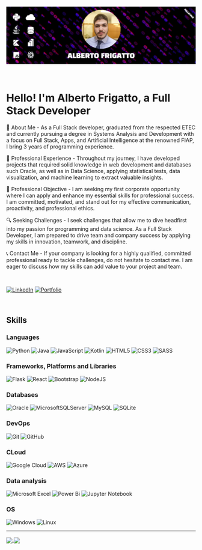 ![Banner](./banner.png)

<br />

# Hello! I'm Alberto Frigatto, a Full Stack Developer

🚀 About Me - As a Full Stack developer, graduated from the respected ETEC and currently pursuing a degree in Systems Analysis and Development with a focus on Full Stack, Apps, and Artificial Intelligence at the renowned FIAP, I bring 3 years of programming experience.

💼 Professional Experience - Throughout my journey, I have developed projects that required solid knowledge in web development and databases such Oracle, as well as in Data Science, applying statistical tests, data visualization, and machine learning to extract valuable insights.

🎯 Professional Objective - I am seeking my first corporate opportunity where I can apply and enhance my essential skills for professional success. I am committed, motivated, and stand out for my effective communication, proactivity, and professional ethics.

🔍 Seeking Challenges - I seek challenges that allow me to dive headfirst into my passion for programming and data science. As a Full Stack Developer, I am prepared to drive team and company success by applying my skills in innovation, teamwork, and discipline.

📞 Contact Me - If your company is looking for a highly qualified, committed professional ready to tackle challenges, do not hesitate to contact me. I am eager to discuss how my skills can add value to your project and team.

<br />

[![LinkedIn](https://img.shields.io/badge/linkedin-%230077B5.svg?style=for-the-badge&logo=linkedin&logoColor=white)](https://www.linkedin.com/in/alberto-frigatto-de-andrade-ferreira-a72022251/)
[![Portfolio](https://img.shields.io/badge/Portfolio-%23000000.svg?style=for-the-badge&logo=firefox&logoColor=#FF7139)](https://alberto-frigatto.github.io)

<br />

## Skills

### Languages

![Python](https://img.shields.io/badge/python-3670A0?style=for-the-badge&logo=python&logoColor=ffdd54)
![Java](https://img.shields.io/badge/java-%23ED8B00.svg?style=for-the-badge&logo=openjdk&logoColor=white)
![JavaScript](https://img.shields.io/badge/javascript-%23323330.svg?style=for-the-badge&logo=javascript&logoColor=%23F7DF1E)
![Kotlin](https://img.shields.io/badge/kotlin-%237F52FF.svg?style=for-the-badge&logo=kotlin&logoColor=white)
![HTML5](https://img.shields.io/badge/html5-%23E34F26.svg?style=for-the-badge&logo=html5&logoColor=white)
![CSS3](https://img.shields.io/badge/css3-%231572B6.svg?style=for-the-badge&logo=css3&logoColor=white)
![SASS](https://img.shields.io/badge/SASS-hotpink.svg?style=for-the-badge&logo=SASS&logoColor=white)

### Frameworks, Platforms and Libraries

![Flask](https://img.shields.io/badge/flask-%23000.svg?style=for-the-badge&logo=flask&logoColor=white)
![React](https://img.shields.io/badge/react-%2320232a.svg?style=for-the-badge&logo=react&logoColor=%2361DAFB)
![Bootstrap](https://img.shields.io/badge/bootstrap-%238511FA.svg?style=for-the-badge&logo=bootstrap&logoColor=white)
![NodeJS](https://img.shields.io/badge/node.js-6DA55F?style=for-the-badge&logo=node.js&logoColor=white)

### Databases

![Oracle](https://img.shields.io/badge/Oracle-F80000?style=for-the-badge&logo=oracle&logoColor=white)
![MicrosoftSQLServer](https://img.shields.io/badge/Microsoft%20SQL%20Server-CC2927?style=for-the-badge&logo=microsoft%20sql%20server&logoColor=white)
![MySQL](https://img.shields.io/badge/mysql-4479A1.svg?style=for-the-badge&logo=mysql&logoColor=white)
![SQLite](https://img.shields.io/badge/sqlite-%2307405e.svg?style=for-the-badge&logo=sqlite&logoColor=white)

### DevOps
![Git](https://img.shields.io/badge/git-%23F05033.svg?style=for-the-badge&logo=git&logoColor=white)
![GitHub](https://img.shields.io/badge/github-%23121011.svg?style=for-the-badge&logo=github&logoColor=white)

### CLoud
![Google Cloud](https://img.shields.io/badge/GoogleCloud-%234285F4.svg?style=for-the-badge&logo=google-cloud&logoColor=white)
![AWS](https://img.shields.io/badge/AWS-%23FF9900.svg?style=for-the-badge&logo=amazon-aws&logoColor=white)
![Azure](https://img.shields.io/badge/azure-%230072C6.svg?style=for-the-badge&logo=microsoftazure&logoColor=white)

### Data analysis

![Microsoft Excel](https://img.shields.io/badge/Microsoft_Excel-217346?style=for-the-badge&logo=microsoft-excel&logoColor=white)
![Power Bi](https://img.shields.io/badge/power_bi-F2C811?style=for-the-badge&logo=powerbi&logoColor=black)
![Jupyter Notebook](https://img.shields.io/badge/jupyter-%23FA0F00.svg?style=for-the-badge&logo=jupyter&logoColor=white)

### OS

![Windows](https://img.shields.io/badge/Windows-0078D6?style=for-the-badge&logo=windows&logoColor=white)
![Linux](https://img.shields.io/badge/Linux-FCC624?style=for-the-badge&logo=linux&logoColor=black)

---

<a href="">
  <img height=200 align="center" src="https://github-readme-stats.vercel.app/api/top-langs/?username=alberto-frigatto&layout=donut&theme=algolia" />
</a>
<a href="">
  <img height=200 align="center" src="https://github-readme-stats.vercel.app/api?username=alberto-frigatto&hide=contribs,issues&show_icons=true&theme=algolia&rank_icon=github&include_all_commits=true" />
</a>
